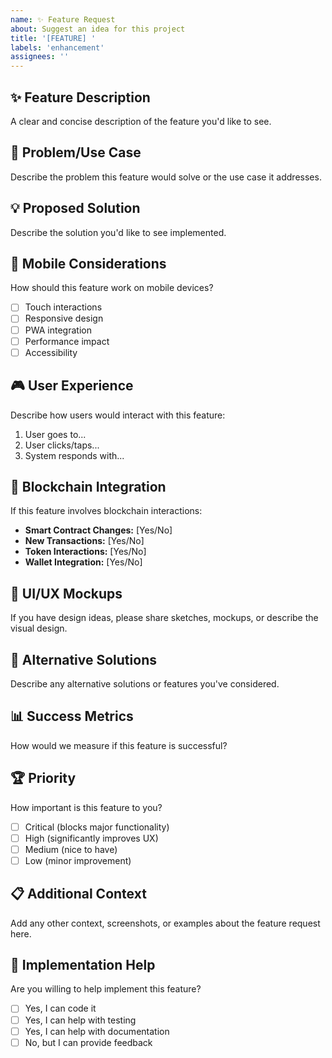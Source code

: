 ```yaml
---
name: ✨ Feature Request
about: Suggest an idea for this project
title: '[FEATURE] '
labels: 'enhancement'
assignees: ''
---
```


## ✨ Feature Description
A clear and concise description of the feature you'd like to see.

## 🎯 Problem/Use Case
Describe the problem this feature would solve or the use case it addresses.

## 💡 Proposed Solution
Describe the solution you'd like to see implemented.

## 📱 Mobile Considerations
How should this feature work on mobile devices?
- [ ] Touch interactions
- [ ] Responsive design
- [ ] PWA integration
- [ ] Performance impact
- [ ] Accessibility

## 🎮 User Experience
Describe how users would interact with this feature:

1. User goes to...
2. User clicks/taps...
3. System responds with...

## 🔗 Blockchain Integration
If this feature involves blockchain interactions:
- **Smart Contract Changes:** [Yes/No]
- **New Transactions:** [Yes/No] 
- **Token Interactions:** [Yes/No]
- **Wallet Integration:** [Yes/No]

## 🎨 UI/UX Mockups
If you have design ideas, please share sketches, mockups, or describe the visual design.

## 🔄 Alternative Solutions
Describe any alternative solutions or features you've considered.

## 📊 Success Metrics
How would we measure if this feature is successful?

## 🏆 Priority
How important is this feature to you?
- [ ] Critical (blocks major functionality)
- [ ] High (significantly improves UX)
- [ ] Medium (nice to have)
- [ ] Low (minor improvement)

## 📋 Additional Context
Add any other context, screenshots, or examples about the feature request here.

## 🤝 Implementation Help
Are you willing to help implement this feature?
- [ ] Yes, I can code it
- [ ] Yes, I can help with testing
- [ ] Yes, I can help with documentation
- [ ] No, but I can provide feedback